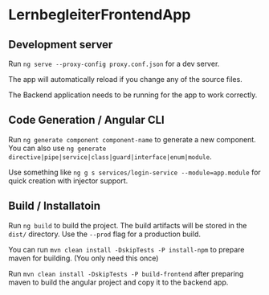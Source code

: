 # LernbegleiterFrontendApp

## Development server

Run `ng serve --proxy-config proxy.conf.json` for a dev server.

The app will automatically reload if you change any of the source files.

The Backend application needs to be running for the app to work correctly.

## Code Generation / Angular CLI

Run `ng generate component component-name` to generate a new component. You can also use `ng generate directive|pipe|service|class|guard|interface|enum|module`.

Use something like `ng g s services/login-service --module=app.module` for quick creation with injector support.

## Build / Installatoin

Run `ng build` to build the project. The build artifacts will be stored in the `dist/` directory. Use the `--prod` flag for a production build.

You can run `mvn clean install -DskipTests -P install-npm` to prepare maven for building. (You only need this once)

Run `mvn clean install -DskipTests -P build-frontend` after preparing maven to build the angular project and copy it to the backend app.